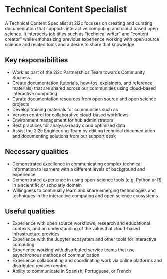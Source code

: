 ```{role} Technical Content Specialist
```

# Technical Content Specialist

A Technical Content Specialist at 2i2c focuses on creating and curating documentation that supports interactive computing and cloud based open science. It intersects job titles such as “technical writer” and “content creator” while emphasizing previous experience working with open source science and related tools and a desire to share that knowledge.

## Key responsibilities
- Work as part of the 2i2c Partnerships Team towards Community Success
- Create documentation (tutorials, how-tos, explainers, and reference materials) that are shared across our communities using cloud-based interactive computing
- Curate documentation resources from open source and open science projects
- Develop training materials for communities such as 
- Version control for collaborative cloud-based workflows
- Environment management for hub administrators
- Best practices for analysis-ready cloud optimized data
- Assist the 2i2c Engineering Team by editing technical documentation and documenting solutions from our support desk

## Necessary qualities
- Demonstrated excellence in communicating complex technical information to learners with a different levels of background and experience
- Demonstrated experience in using open-science tools (e.g. Python or R) in a scientific or scholarly domain
- Willingness to continually learn and share emerging technologies and techniques in the interactive computing and open science ecosystems

## Useful qualities
- Experience with open source workflows, research and educational contexts, and an understanding of the value that cloud-based infrastructure provides
- Experience with the Jupyter ecosystem and other tools for interactive computing
- Experience working with distributed service teams that use asynchronous methods of communication
- Experience collaborating and coordinating work via online platforms and distributed revision control
- Ability to communicate in Spanish, Portuguese, or French
